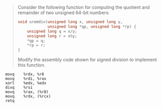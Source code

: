 > Consider the following function for computing the quotient and remainder of
two unsigned 64-bit numbers:
>
> ```c
> void uremdiv(unsigned long x, unsigned long y,
>              unsigned long *qp, unsigned long *rp) {
>     unsigned long q = x/y;
>     unsigned long r = x%y;
>     *qp = q;
>     *rp = r;
> }
> ```
>
> Modify the assembly code shown for signed division to implement this function.

```Assembly
movq    %rdx, %r8
movq    %rdi, %rax
xorl    %edx, %edx
divq    %rsi
movq    %rax, (%r8)
movq    %rdx, (%rcx)
retq
```
